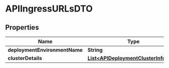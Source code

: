 
# APIIngressURLsDTO

## Properties
Name | Type | Description | Notes
------------ | ------------- | ------------- | -------------
**deploymentEnvironmentName** | **String** |  |  [optional]
**clusterDetails** | [**List&lt;APIDeploymentClusterInfoDTO&gt;**](APIDeploymentClusterInfoDTO.md) |  |  [optional]




